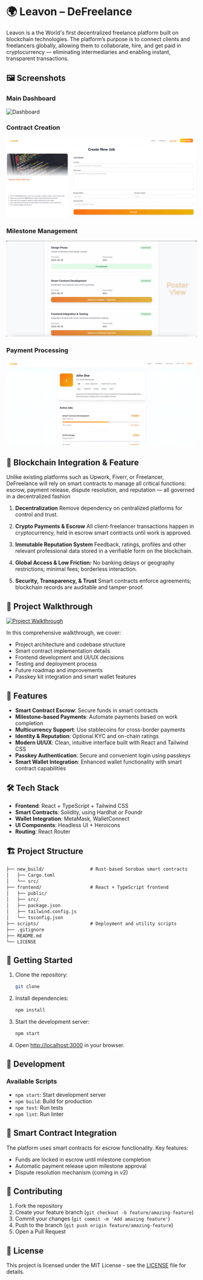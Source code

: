 # 🌍 Leavon – DeFreelance

Leavon is a the World's first decentralized freelance platform built on blockchain technologies.
The platform’s purpose is to connect clients and freelancers globally, allowing them to collaborate, hire, and get paid in cryptocurrency — eliminating intermediaries and enabling instant, transparent transactions.

## 🖼️ Screenshots

### Main Dashboard
![Dashboard](/public/MainDashboard.png)

### Contract Creation
![Contract Creation](/public/JobCreation.png)

### Milestone Management
![Milestone Management](/public/MilestoneManagement.png)

### Payment Processing
![Payment Processing](/public/PaymentProcessing.png)

## 🔗 Blockchain Integration & Feature

Unlike existing platforms such as Upwork, Fiverr, or Freelancer, DeFreelance will rely on smart contracts to manage all critical functions: escrow, payment release, dispute resolution, and reputation — all governed in a decentralized fashion

1. **Decentralization**
   Remove dependency on centralized platforms for control and trust.

2. **Crypto Payments & Escrow**
   All client-freelancer transactions happen in cryptocurrency, held in escrow smart contracts until work is approved.

3. **Immutable Reputation System**
   Feedback, ratings, profiles and other relevant professional data stored in a verifiable form on the blockchain.

4. **Global Access & Low Friction:**
   No banking delays or geography restrictions; minimal fees; borderless interaction.

5. **Security, Transparency, & Trust**
   Smart contracts enforce agreements; blockchain records are auditable and tamper-proof.


## 🎥 Project Walkthrough

[![Project Walkthrough](https://img.youtube.com/vi/Yb-Z5llxOk0/0.jpg)](https://www.youtube.com/watch?v=Yb-Z5llxOk0)

In this comprehensive walkthrough, we cover:
- Project architecture and codebase structure
- Smart contract implementation details
- Frontend development and UI/UX decisions
- Testing and deployment process
- Future roadmap and improvements
- Passkey kit integration and smart wallet features

## 🚀 Features

- **Smart Contract Escrow**: Secure funds in smart contracts
- **Milestone-based Payments**: Automate payments based on work completion
- **Multicurrency Support**: Use stablecoins for cross-border payments
- **Identity & Reputation**: Optional KYC and on-chain ratings
- **Modern UI/UX**: Clean, intuitive interface built with React and Tailwind CSS
- **Passkey Authentication**: Secure and convenient login using passkeys
- **Smart Wallet Integration**: Enhanced wallet functionality with smart contract capabilities

## 🛠️ Tech Stack

- **Frontend**: React + TypeScript + Tailwind CSS
- **Smart Contracts**: Solidity, using Hardhat or Foundr
- **Wallet Integration**: MetaMask, WalletConnect
- **UI Components**: Headless UI + Heroicons
- **Routing**: React Router

## 🏗️ Project Structure

```
├── new_build/                 # Rust-based Soroban smart contracts
│   ├── Cargo.toml
│   └── src/
├── frontend/                  # React + TypeScript frontend
│   ├── public/
│   ├── src/
│   ├── package.json
│   ├── tailwind.config.js
│   └── tsconfig.json
├── scripts/                   # Deployment and utility scripts
├── .gitignore
├── README.md
└── LICENSE
```

## 🚀 Getting Started

1. Clone the repository:
   ```bash
   git clone 
   ```

2. Install dependencies:
   ```bash
   npm install
   ```

3. Start the development server:
   ```bash
   npm start
   ```

4. Open [http://localhost:3000](http://localhost:3000) in your browser.

## 🔧 Development



### Available Scripts

- `npm start`: Start development server
- `npm build`: Build for production
- `npm test`: Run tests
- `npm lint`: Run linter

## 📝 Smart Contract Integration

The platform uses smart contracts for escrow functionality. Key features:

- Funds are locked in escrow until milestone completion
- Automatic payment release upon milestone approval
- Dispute resolution mechanism (coming in v2)

## 🤝 Contributing

1. Fork the repository
2. Create your feature branch (`git checkout -b feature/amazing-feature`)
3. Commit your changes (`git commit -m 'Add amazing feature'`)
4. Push to the branch (`git push origin feature/amazing-feature`)
5. Open a Pull Request

## 📄 License

This project is licensed under the MIT License - see the [LICENSE](LICENSE) file for details.


